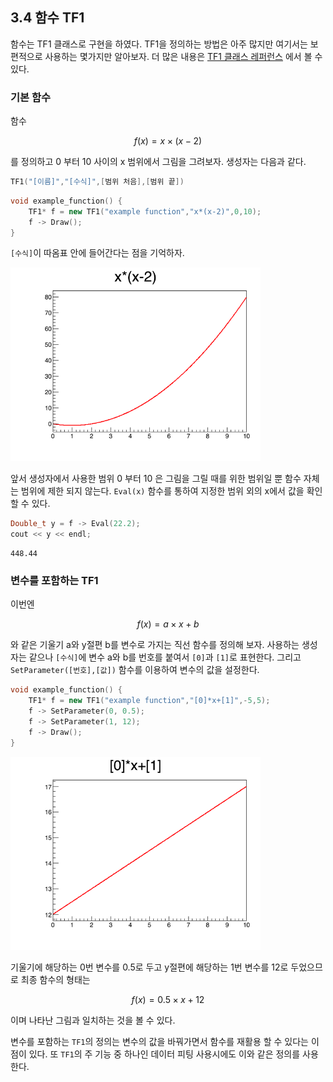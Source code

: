 ## 3.4 함수 TF1

함수는 TF1 클래스로 구현을 하였다. TF1을 정의하는 방법은 아주 많지만 여기서는 보편적으로 사용하는 몇가지만 알아보자.
더 많은 내용은 [TF1 클래스 레퍼런스](https://root.cern.ch/doc/master/classTF1.html) 에서 볼 수 있다.

### 기본 함수

함수

$$f(x) = x\times (x-2)$$

를 정의하고 0 부터 10 사이의 x 범위에서 그림을 그려보자. 생성자는 다음과 같다.

```c++
TF1("[이름]","[수식]",[범위 처음],[범위 끝])
```

```c++
void example_function() {
    TF1* f = new TF1("example function","x*(x-2)",0,10);
    f -> Draw();
}
```

`[수식]`이 따옴표 안에 들어간다는 점을 기억하자.

<img src="uploads/images/function1.png" alt="drawing" width="400"/>

앞서 생성자에서 사용한 범위 0 부터 10 은 그림을 그릴 때를 위한 범위일 뿐 함수 자체는 범위에 제한 되지 않는다.
`Eval(x)` 함수를 통하여 지정한 범위 외의 x에서 값을 확인 할 수 있다.

```c++
Double_t y = f -> Eval(22.2);
cout << y << endl;
```
```
448.44
```

### 변수를 포함하는 TF1

이번엔

$$f(x) = a\times x + b$$

와 같은 기울기 a와 y절편 b를 변수로 가지는 직선 함수를 정의해 보자.
사용하는 생성자는 같으나 `[수식]`에 변수 a와 b를 번호를 붙여서 `[0]`과 `[1]`로 표현한다.
그리고 `SetParameter([번호],[값])` 함수를 이용하여 변수의 값을 설정한다.

```c++
void example_function() {
    TF1* f = new TF1("example function","[0]*x+[1]",-5,5);
    f -> SetParameter(0, 0.5);
    f -> SetParameter(1, 12);
    f -> Draw();
}
```

<img src="uploads/images/function2.png" alt="drawing" width="400"/>


기울기에 해당하는 0번 변수를 0.5로 두고 y절편에 해당하는 1번 변수를 12로 두었으므로 최종 함수의 형태는

$$f(x) = 0.5\times x + 12$$

이며 나타난 그림과 일치하는 것을 볼 수 있다.

변수를 포함하는 `TF1`의 정의는 변수의 값을 바꿔가면서 함수를 재활용 할 수 있다는 이점이 있다.
또 `TF1`의 주 기능 중 하나인 데이터 피팅 사용시에도 이와 같은 정의를 사용한다.
